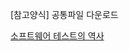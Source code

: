 [참고양식] 공통파일 다운로드

[소프트웨어 테스트의 역사](https://github.com/innovationacademy-kr/tech-hr/blob/master/download/History_of_Software_Test.pdf)